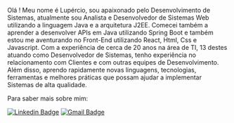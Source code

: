 Olá !
Meu nome é Lupércio, sou apaixonado pelo Desenvolvimento de Sistemas, atualmente sou Analista e Desenvolvedor de Sistemas Web utilizando a linguagem Java e a arquitetura J2EE. Comecei também a aprender a desenvolver APIs em Java utilizando Spring Boot e também estou me aventurando no Front-End utilizando React, Html, Css e Javascript. Com a experiência de cerca de 20 anos na área de TI, 13 destes atuando como Desenvolvedor de Sistemas, tenho experiência no relacionamento com Clientes e com outras equipes de Desenvolvimento. Além disso, aprendo rapidamente novas linguagens, tecnologias, ferramentas e melhores práticas que possam ajudar a implementar Sistemas de alta qualidade.

Para saber mais sobre mim:

[![Linkedin Badge](https://img.shields.io/badge/-LinkedIn-blue?style=flat-square&logo=Linkedin&logoColor=white&link=https://www.linkedin.com/in/lupercioferraz)](https://www.linkedin.com/in/lupercioferraz)
[![Gmail Badge](https://img.shields.io/badge/-lupercio.ferraz@gmail.com-red?style=flat-square&logo=Gmail&logoColor=white&link=mailto:lupercio.ferraz@gmail.com)](mailto:lupercio.ferraz@gmail.com)

